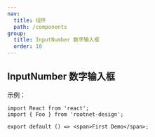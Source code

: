```yaml
---
nav:
  title: 组件
  path: /components
group:
  title: InputNumber 数字输入框
  order: 18
---
```


## InputNumber 数字输入框

示例：

```tsx
import React from 'react';
import { Foo } from 'rootnet-design';

export default () => <span>First Demo</span>;
```
